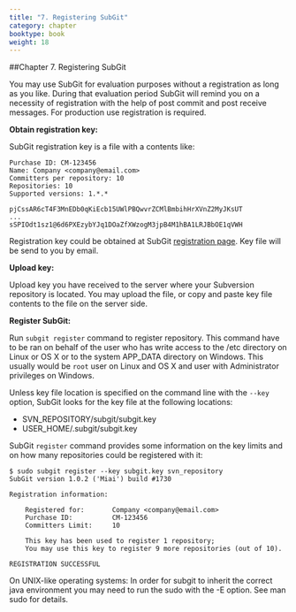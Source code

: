 ```yaml
---
title: "7. Registering SubGit"
category: chapter
booktype: book
weight: 18
---
```

##Chapter 7. Registering SubGit

You may use SubGit for evaluation purposes without a registration as long as you like. During that evaluation period SubGit will remind you on a necessity of registration with the help of post commit and post receive messages. For production use registration is required.

**Obtain registration key:**

SubGit registration key is a file with a contents like:

    Purchase ID: CM-123456
    Name: Company <company@email.com>
    Committers per repository: 10
    Repositories: 10
    Supported versions: 1.*.*

    pjCssAR6cT4F3MnEDb0qKiEcb15UWlPBQwvrZCMlBmbihHrXVnZ2MyJKsUT
    ...
    sSPIOdt1sz1@6d6PXEzybYJq1DOaZfXWzogM3jpB4M1hBA1LRJBbOE1qVWH

Registration key could be obtained at SubGit [registration page](http://subgit.com/register). Key file will be send to you by email.

**Upload key:**

Upload key you have received to the server where your Subversion repository is located. You may upload the file, or copy and paste key file contents to the file on the server side.

**Register SubGit:**

Run `subgit register` command to register repository. This command have to be ran on behalf of the user who has write access to the /etc directory on Linux or OS X or to the system APP\_DATA directory on Windows. This usually would be `root` user on Linux and OS X and user with Administrator privileges on Windows.

Unless key file location is specified on the command line with the `--key` option, SubGit looks for the key file at the following locations:

+ SVN_REPOSITORY/subgit/subgit.key
+ USER_HOME/.subgit/subgit.key

SubGit `register` command provides some information on the key limits and on how many repositories could be registered with it:

    $ sudo subgit register --key subgit.key svn_repository
    SubGit version 1.0.2 ('Miai') build #1730

    Registration information:

        Registered for:       Company <company@email.com>
        Purchase ID:          CM-123456
        Committers Limit:     10

        This key has been used to register 1 repository;
        You may use this key to register 9 more repositories (out of 10).

    REGISTRATION SUCCESSFUL

On UNIX-like operating systems: In order for subgit to inherit the correct java environment you may need to run the sudo with the -E option. See man sudo for details.

[](#up)